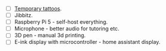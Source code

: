 - [ ] [Temporary tattoos](https://inkbox.com/custom/new).
- [ ] Jibbitz.
- [ ] Raspberry Pi 5 - self-host everything.
- [ ] Microphone - better audio for tutoring etc.
- [ ] 3D pen - manual 3d printing.
- [ ] E-ink display with microcontroller - home assistant display.